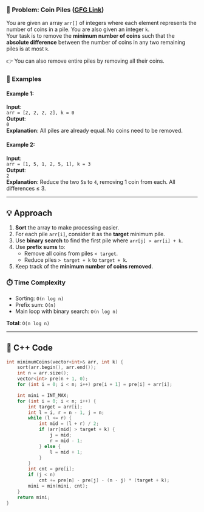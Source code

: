 ### 🔸 Problem: Coin Piles ([GFG Link](https://www.geeksforgeeks.org/problems/coin-piles5152/1))

You are given an array `arr[]` of integers where each element represents the number of coins in a pile. You are also given an integer `k`.  
Your task is to remove the **minimum number of coins** such that the **absolute difference** between the number of coins in any two remaining piles is at most `k`.

👉 You can also remove entire piles by removing all their coins.

### 🧪 Examples

#### Example 1:
**Input**:  
`arr = [2, 2, 2, 2], k = 0`  
**Output**:  
`0`  
**Explanation**: All piles are already equal. No coins need to be removed.

#### Example 2:
**Input**:  
`arr = [1, 5, 1, 2, 5, 1], k = 3`  
**Output**:  
`2`  
**Explanation**: Reduce the two `5`s to `4`, removing 1 coin from each. All differences ≤ 3.

---

## 💡 Approach

1. **Sort** the array to make processing easier.
2. For each pile `arr[i]`, consider it as the **target** minimum pile.
3. Use **binary search** to find the first pile where `arr[j] > arr[i] + k`.
4. Use **prefix sums** to:
   - Remove all coins from piles `< target`.
   - Reduce piles `> target + k` to `target + k`.
5. Keep track of the **minimum number of coins removed**.

### ⏱️ Time Complexity

- Sorting: `O(n log n)`
- Prefix sum: `O(n)`
- Main loop with binary search: `O(n log n)`

**Total**: `O(n log n)`

---

## 🧾 C++ Code

```cpp
int minimumCoins(vector<int>& arr, int k) {
    sort(arr.begin(), arr.end());
    int n = arr.size();
    vector<int> pre(n + 1, 0);
    for (int i = 0; i < n; i++) pre[i + 1] = pre[i] + arr[i];

    int mini = INT_MAX;
    for (int i = 0; i < n; i++) {
        int target = arr[i];
        int l = i, r = n - 1, j = n;
        while (l <= r) {
            int mid = (l + r) / 2;
            if (arr[mid] > target + k) {
                j = mid;
                r = mid - 1;
            } else {
                l = mid + 1;
            }
        }
        int cnt = pre[i];
        if (j < n)
            cnt += pre[n] - pre[j] - (n - j) * (target + k);
        mini = min(mini, cnt);
    }
    return mini;
}

